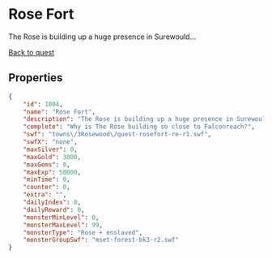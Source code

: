 # Rose Fort

The Rose is building up a huge presence in Surewould...

[Back to quest](../quests.md)

## Properties

```json
{
    "id": 1004,
    "name": "Rose Fort",
    "description": "The Rose is building up a huge presence in Surewould...",
    "complete": "Why is The Rose building so close to Falconreach?",
    "swf": "towns\/3Rosewood\/quest-rosefort-re-r1.swf",
    "swfX": "none",
    "maxSilver": 0,
    "maxGold": 3000,
    "maxGems": 0,
    "maxExp": 50000,
    "minTime": 0,
    "counter": 0,
    "extra": "",
    "dailyIndex": 0,
    "dailyReward": 0,
    "monsterMinLevel": 0,
    "monsterMaxLevel": 99,
    "monsterType": "Rose + enslaved",
    "monsterGroupSwf": "mset-forest-bk3-r2.swf"
}
```

